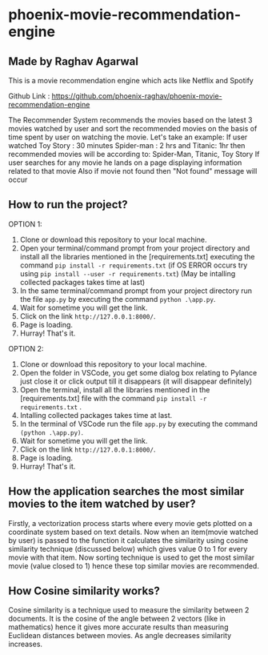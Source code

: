 # phoenix-movie-recommendation-engine

## Made by Raghav Agarwal

This is a movie recommendation engine which acts like Netflix and Spotify

Github Link : https://github.com/phoenix-raghav/phoenix-movie-recommendation-engine

The Recommender System recommends the movies based on the latest 3 movies watched by user and sort the recommended movies on the basis of time spent by user on watching the movie.
Let's take an example: 
If user watched Toy Story : 30 minutes
                Spider-man : 2 hrs and
                Titanic: 1hr
then recommended movies will be according to: Spider-Man, Titanic, Toy Story
If user searches for any movie he lands on a page displaying information related to that movie
Also if movie not found then "Not found" message will occur

## How to run the project?

OPTION 1:
1. Clone or download this repository to your local machine.
2. Open your terminal/command prompt from your project directory and install all the libraries mentioned in the [requirements.txt] executing the command
   `pip install -r requirements.txt` (if OS ERROR occurs try using `pip install --user -r requirements.txt`)
    (May be intalling collected packages takes time at last)
3. In the same terminal/command prompt from your project directory run the file `app.py` by executing the command `python .\app.py`.
4. Wait for sometime you will get the link. 
5. Click on the link `http://127.0.0.1:8000/`.
6. Page is loading.
7. Hurray! That's it.

OPTION 2:
1. Clone or download this repository to your local machine.
2. Open the folder in VSCode, you get some dialog box relating to Pylance just close it or click output till it disappears (it will disappear definitely) 
3. Open the terminal, install all the libraries mentioned in the [requirements.txt] file with the command `pip install -r requirements.txt` .
4. Intalling collected packages takes time at last.
5. In the terminal of VSCode run the file `app.py` by executing the command `(python .\app.py)`.
6. Wait for sometime you will get the link.
7. Click on the link `http://127.0.0.1:8000/`.
8. Page is loading.
9. Hurray! That's it.
                                     
## How the application searches the most similar movies to the item watched by user?
   Firstly, a vectorization process starts where every movie gets plotted on a coordinate system based on text details.
   Now when an item(movie watched by user) is passed to the function it calculates the similarity using cosine similarity technique (discussed below) which gives value    0 to 1 for every movie with that item.
   Now sorting technique is used to get the most similar movie (value closed to 1) hence these top similar movies are recommended.
   
## How Cosine similarity works?
  Cosine similarity is a technique used to measure the similarity between 2 documents. It is the cosine of the angle between 2 vectors (like in mathematics) hence it     gives more accurate results than measuring Euclidean distances between movies. As angle decreases similarity increases.

